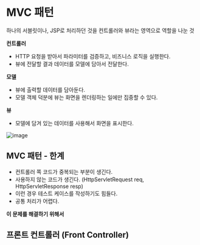 # MVC 패턴

하나의 서블릿이나, JSP로 처리하던 것을 컨트롤러와 뷰라는 영역으로 역할을 나눈 것

**컨트롤러**

- HTTP 요청을 받아서 파라미터를 검증하고, 비즈니스 로직을 실행한다.
- 뷰에 전달할 결과 데이터를 모델에 담아서 전달한다.

**모델**

- 뷰에 출력할 데이터를 담아둔다.
- 모델 객체 덕분에 뷰는 화면을 렌더링하는 일에만 집중할 수 있다.

**뷰**

- 모델에 담겨 있는 데이터를 사용해서 화면을 표시한다.

![image](https://user-images.githubusercontent.com/40904001/201333412-b9a27a3c-92c9-4039-8aa9-4891574788e7.png)



## MVC 패턴 - 한계

- 컨트롤러 쪽 코드가 중복되는 부분이 생긴다.
- 사용하지 않는 코드가 생긴다. (HttpServletRequest req, HttpServletResponse resp)
- 이런 경우 테스트 케이스를 작성하기도 힘들다.
- 공통 처리가 어렵다.



**이 문제를 해결하기 위해서**



## 프론트 컨트롤러 (Front Controller)
